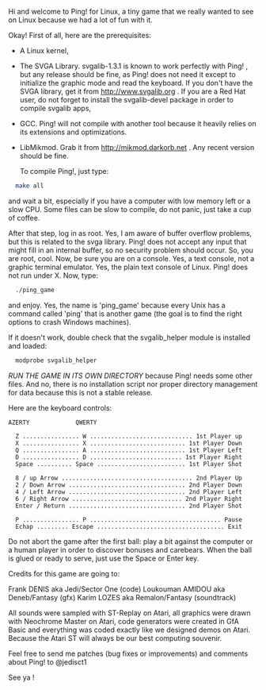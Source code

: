 
  Hi and welcome to Ping! for Linux, a tiny game that we really wanted to
see on Linux because we had a lot of fun with it.
  
  Okay! First of all, here are the prerequisites:
  
- A Linux kernel,
- The SVGA Library. svgalib-1.3.1 is known to work perfectly with Ping! ,
but any release should be fine, as Ping! does not need it except to
initialize the graphic mode and read the keyboard. If you don't have the SVGA library,
get it from http://www.svgalib.org . If you are a Red Hat user, do
not forget to install the svgalib-devel package in order to compile svgalib
apps,

- GCC. Ping! will not compile with another tool because it heavily relies on
its extensions and optimizations.

- LibMikmod. Grab it from http://mikmod.darkorb.net . Any recent version
should be fine.

  To compile Ping!, just type:
```bash
  make all
```
  and wait a bit, especially if you have a computer with low memory left or a
slow CPU. Some files can be slow to compile, do not panic, just take a cup
of coffee.

  After that step, log in as root. Yes, I am aware of buffer overflow
problems, but this is related to the svga library. Ping! does not accept any
input that might fill in an internal buffer, so no security problem should
occur.
  So, you are root, cool. Now, be sure you are on a console. Yes, a text
console, not a graphic terminal emulator. Yes, the plain text console of
Linux. Ping! does not run under X.
  Now, type:
```bash
  ./ping_game
```
  and enjoy. Yes, the name is 'ping_game' because every Unix has a command
called 'ping' that is another game (the goal is to find the right options to
crash Windows machines).

  If it doesn't work, double check that the svgalib_helper module is installed
and loaded:
```bash
  modprobe svgalib_helper
  ```
  *RUN THE GAME IN ITS OWN DIRECTORY* because Ping! needs some other files.
And no, there is no installation script nor proper directory management for
data because this is not a stable release.
  
  Here are the keyboard controls:
  
    AZERTY             QWERTY

      Z ................ W ............................. 1st Player up
      X ................ X ........................... 1st Player Down
      Q ................ A ........................... 1st Player Left
      D ................ D .......................... 1st Player Right
      Space .......... Space ......................... 1st Player Shot

      8 / up Arrow ..................................... 2nd Player Up
      2 / Down Arrow ................................. 2nd Player Down
      4 / Left Arrow ................................. 2nd Player Left
      6 / Right Arrow ............................... 2nd Player Right
      Enter / Return ................................. 2nd Player Shot

      P ................ P ..................................... Pause
      Echap ......... Escape .................................... Exit
      
  Do not abort the game after the first ball: play a bit against the
computer or a human player in order to discover bonuses and carebears.
  When the ball is glued or ready to serve, just use the Space or Enter key.
  
  Credits for this game are going to:
  
Frank DENIS aka Jedi/Sector One (code)
Loukouman AMIDOU aka Deneb/Fantasy (gfx)
Karim LOZES aka Remalon/Fantasy (soundtrack)

  All sounds were sampled with ST-Replay on Atari, all graphics were drawn
with Neochrome Master on Atari, code generators were created in GfA Basic and
everything was coded exactly like we designed demos on Atari. Because the Atari ST
will always be our best computing souvenir.

  Feel free to send me patches (bug fixes or improvements) and comments about
Ping! to @jedisct1

  See ya !

